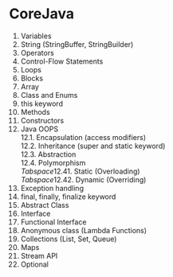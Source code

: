 # CoreJava

1. Variables
2. String (StringBuffer, StringBuilder)
3. Operators
4. Control-Flow Statements
5. Loops
6. Blocks
7. Array
8. Class and Enums
9. this keyword
10. Methods
11. Constructors 
12. Java OOPS\
	12.1. Encapsulation (access modifiers)\
	12.2. Inheritance (super and static keyword)\
	12.3. Abstraction\
	12.4. Polymorphism\
	*Tabspace*12.41. Static (Overloading)\
	*Tabspace*12.42. Dynamic (Overriding)
13. Exception handling
14. final, finally, finalize keyword
15. Abstract Class
16. Interface
17. Functional Interface
18. Anonymous class (Lambda Functions)
19. Collections (List, Set, Queue)
20. Maps
21. Stream API
22. Optional
